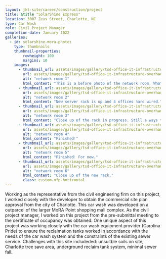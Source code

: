 ```yaml
---
layout: jkt-site/career/construction/project
title: &title "SolarShine Express"
location: 3007 Zeus Street, Charlotte, NC
type: Car Wash
role: Civil Project Manager
completion-date: January 2022
galleries:
  - id: solarshine-mora-photos
    type: thumbnails
    thumbnail-properties:
        rowheight: 100
        margins: 10
    images:
      - thumbnail_url: assets/images/gallery/tsd-office-it-infrastructure-overhaul/001-th.jpg
        url: assets/images/gallery/tsd-office-it-infrastructure-overhaul/001.jpg
        alt: "network room 1"
        html_content: "This is a before photo of the network room. What a mess!"
      - thumbnail_url: assets/images/gallery/tsd-office-it-infrastructure-overhaul/002-th.jpg
        url: assets/images/gallery/tsd-office-it-infrastructure-overhaul/002.jpg
        alt: "network room 2"
        html_content: "New server rack is up and 4 offices hard wired."
      - thumbnail_url: assets/images/gallery/tsd-office-it-infrastructure-overhaul/003-th.jpg
        url: assets/images/gallery/tsd-office-it-infrastructure-overhaul/003.jpg
        alt: "network room 3"
        html_content: "Close up of the rack in progress. Still a ways to go."
      - thumbnail_url: assets/images/gallery/tsd-office-it-infrastructure-overhaul/004-th.jpg
        url: assets/images/gallery/tsd-office-it-infrastructure-overhaul/004.jpg
        alt: "network room 4"
        html_content: "Finished!"
      - thumbnail_url: assets/images/gallery/tsd-office-it-infrastructure-overhaul/005-th.jpg
        url: assets/images/gallery/tsd-office-it-infrastructure-overhaul/005.jpg
        alt: "network room 5"
        html_content: "Finished! For now."
      - thumbnail_url: assets/images/gallery/tsd-office-it-infrastructure-overhaul/006-th.jpg
        url: assets/images/gallery/tsd-office-it-infrastructure-overhaul/006.jpg
        alt: "network room 6"
        html_content: "Close up of the new rack."
        class: custom-mfp-horizontal
---
```


Working as the representative from the civil engineering firm on this project, I worked closely with the developer to obtain the commercial site
plan approval from the city of Charlotte. This car wash was developed on a outparcel of the larger MoRA Point shopping mall complex. As the civil
project manager, I worked on this project from the pre-submittal meeting to the certificate of occupancy was obtained. One unique aspect of this
project was working closely with the car wash equipment provider (Carolina Pride) to ensure the reclaimation tanks worked in accordance with the
needs of the car wash system and the constraints of the existing sewer service. Challenges with this site includeded: unsuitble soils on site,
Charlotte tree save area, underground reclaim tank system, minimal sewer fall.